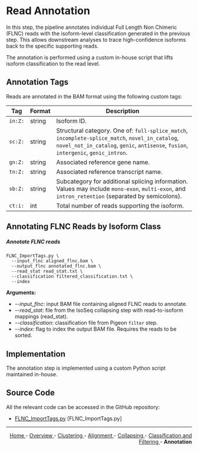 
# Read Annotation

In this step, the pipeline annotates individual Full Length Non Chimeric (FLNC) reads with the isoform-level classification generated in the previous step. This allows downstream analyses to trace high-confidence isoforms back to the specific supporting reads.

The annotation is performed using a custom in-house script that lifts isoform classification to the read level.

## Annotation Tags

Reads are annotated in the BAM format using the following custom tags:

| Tag        | Format | Description |
|------------|--------|-------------|
| `in:Z:`    | string | Isoform ID. |
| `sc:Z:`    | string | Structural category. One of: `full-splice_match`, `incomplete-splice_match`, `novel_in_catalog`, `novel_not_in_catalog`, `genic`, `antisense`, `fusion`, `intergenic`, `genic_intron`. |
| `gn:Z:`    | string | Associated reference gene name. |
| `tn:Z:`    | string | Associated reference transcript name. |
| `sb:Z:`    | string | Subcategory for additional splicing information. Values may include `mono-exon`, `multi-exon`, and `intron_retention` (separated by semicolons). |
| `ct:i:`    | int    | Total number of reads supporting the isoform. |

## Annotating FLNC Reads by Isoform Class

##### Annotate FLNC reads

```text
FLNC_ImportTags.py \
  --input_flnc aligned_flnc.bam \
  --output_flnc annotated_flnc.bam \
  --read_stat read_stat.txt \
  --classification filtered_classification.txt \
  --index
```

**Arguments:**

- *-\-input_flnc*: input BAM file containing aligned FLNC reads to annotate.
- *-\-read_stat*: file from the IsoSeq collapsing step with read-to-isoform mappings (read_stat).
- *-\-classification*: classification file from Pigeon `filter` step.
- *-\-index*: flag to index the output BAM file. Requires the reads to be sorted.

## Implementation

The annotation step is implemented using a custom Python script maintained in-house.

## Source Code

All the relevant code can be accessed in the GitHub repository:

- [FLNC_ImportTags.py](https://github.com/smaht-dac/rnaseq-pipelines/blob/main/dockerfiles/utils/FLNC_ImportTags.py) [FLNC_ImportTags.py]

---

<!-- This section relies on the html links generated by GitHub Pages 
and will not render correctly in Markdown -->
<div style="text-align: right">
    <a href="/pipelines-docs/"> Home </a> -
    <a href="0_Overview.html"> Overview </a> -
    <a href="1_Clustering.html"> Clustering </a> -
    <a href="2_Alignment.html"> Alignment </a> -
    <a href="3_Collapsing.html"> Collapsing </a> -
    <a href="4_Classification_and_Filtering.html"> Classification and Filtering </a> -
    <a> <b> Annotation </b> </a>
</div>